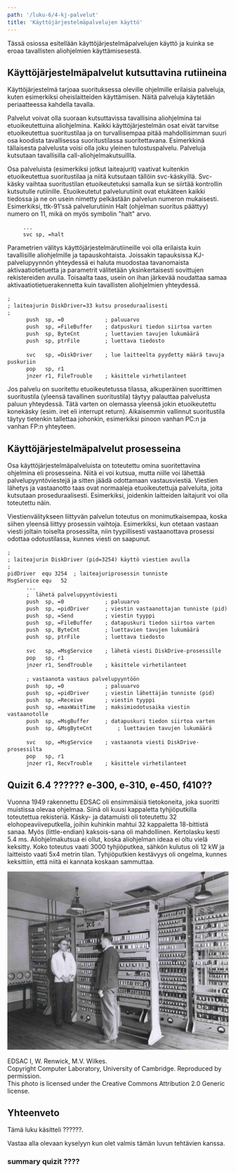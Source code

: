 ```yaml
---
path: '/luku-6/4-kj-palvelut'
title: 'Käyttöjärjestelmäpalvelujen käyttö'
---
```


<div><lead>
Tässä osiossa esitellään käyttöjärjestelmäpalvelujen käyttö ja kuinka se eroaa tavallisten aliohjelmien käyttämisesestä.
</lead></div>

## Käyttöjärjestelmäpalvelut kutsuttavina rutiineina
Käyttöjärjestelmä tarjoaa suorituksessa oleville ohjelmille erilaisia palveluja, kuten esimerkiksi oheislaitteiden käyttämisen. Näitä palveluja käytetään periaatteessa kahdella tavalla. 

Palvelut voivat olla suoraan kutsuttavissa tavallisina aliohjelmina tai etuoikeutettuina aliohjelmina. Kaikki käyttöjärjestelmän osat eivät tarvitse etuoikeutettua suoritustilaa ja on turvallisempaa pitää mahdollisimman suuri osa koodista tavallisessa suoritustilassa suoritettavana. Esimerkkinä tällaisesta palvelusta voisi olla joku yleinen tulostuspalvelu. Palveluja kutsutaan tavallisilla call-aliohjelmakutsuillla. 

Osa palveluista (esimerkiksi jotkut laiteajurit) vaativat kuitenkin etuoikeutettua suoritustilaa ja niitä kutsutaan tällöin svc-käskyillä. Svc-käsky vaihtaa suoritustilan etuoikeutetuksi samalla kun se siirtää kontrollin kutsutulle rutiinille. Etuoikeutetut palvelurutiinit ovat etukäteen kaikki tiedossa ja ne on usein nimetty pelkästään palvelun numeron mukaisesti. Esimerkiksi, ttk-91'ssä palvelurutiinin Halt (ohjelman suoritus päättyy) numero on 11, mikä on myös symbolin "halt" arvo.

```
     ...
     svc sp, =halt
```

Parametrien välitys käyttöjärjestelmärutiineille voi olla erilaista kuin tavallisille aliohjelmille ja tapauskohtaista. Joissakin tapauksissa KJ-palvelupyynnön yhteydessä ei haluta muodostaa tavanomaista aktivaatiotietuetta ja parametrit välitetään yksinkertaisesti sovittujen rekistereiden avulla. Toisaalta taas, usein on ihan järkevää noudattaa samaa aktivaatiotietuerakennetta kuin tavallisten aliohjelmien yhteydessä.

```
;
; laiteajurin DiskDriver=33 kutsu proseduraalisesti
;
      push  sp, =0             ; paluuarvo
      push  sp, =FileBuffer    ; datpuskuri tiedon siirtoa varten
      push  sp, ByteCnt        ; luettavien tavujen lukumäärä
      push  sp, ptrFile        ; luettava tiedosto
      
      svc   sp, =DiskDriver    ; lue laitteelta pyydetty määrä tavuja puskuriin
      pop   sp, r1
      jnzer r1, FileTrouble    ; käsittele virhetilanteet
```

Jos palvelu on suoritettu etuoikeutetussa tilassa, alkuperäinen suorittimen suoritustila (yleensä tavallinen suoritustila) täytyy palauttaa palvelusta paluun yhteydessä. Tätä varten on olemassa yleensä jokin etuoikeutettu konekäsky (esim. iret eli interrupt return). Aikaisemmin vallinnut suoritustila täytyy tietenkin tallettaa johonkin, esimerkiksi pinoon vanhan PC:n ja vanhan FP:n yhteyteen.

## Käyttöjärjestelmäpalvelut prosesseina
Osa käyttöjärjestelmäpalveluista on toteutettu omina suoritettavina ohjelmina eli prosesseina. Niitä ei voi kutsua, mutta niille voi lähettää palvelupyyntöviestejä ja sitten jäädä odottamaan vastausviestiä. Viestien lähetys ja vastaanotto taas ovat normaaleja etuoikeutettuja palveluita, joita kutsutaan proseduraalisesti. Esimerkiksi, joidenkin laitteiden laitajurit voi olla toteutettu näin.

Viestienvälitykseen liittyvän palvelun toteutus on monimutkaisempaa, koska siihen yleensä liittyy prosessin vaihtoja. Esimerkiksi, kun otetaan vastaan viesti joltain toiselta prosessilta, niin tyypillisesti vastaanottava prosessi odottaa odotustilassa, kunnes viesti on saapunut.

```
;
; laiteajurin DiskDriver (pid=3254) käyttö viestien avulla
;
pidDriver  equ 3254  ; laiteajuriprosessin tunniste
MsgService equ   52
      ...
      ;  lähetä palvelupyyntöviesti
      push  sp, =0             ; paluuarvo
      push  sp, =pidDriver     ; viestin vastaanottajan tunniste (pid)
      push  sp, =Send          ; viestin tyyppi
      push  sp, =FileBuffer    ; datapuskuri tiedon siirtoa varten
      push  sp, ByteCnt        ; luettavien tavujen lukumäärä
      push  sp, ptrFile        ; luettava tiedosto
      
      svc   sp, =MsgService    ; lähetä viesti DiskDrive-prosessille
      pop   sp, r1
      jnzer r1, SendTrouble    ; käsittele virhetilanteet
      
      ; vastaanota vastaus palvelupyyntöön
      push  sp, =0             ; paluuarvo
      push  sp, =pidDriver     ; viestin lähettäjän tunniste (pid)
      push  sp, =Receive       ; viestin tyyppi
      push  sp, =maxWaitTime   ; maksimiodotusaika viestin vastaanotolle
      push  sp, =MsgBuffer     ; datapuskuri tiedon siirtoa varten
      push  sp, &MsgByteCnt        ; luettavien tavujen lukumäärä
      
      svc   sp, =MsgService    ; vastaanota viesti DiskDrive-prosessilta
      pop   sp, r1
      jnzer r1, RecvTrouble    ; käsittele virhetilanteet
```



## Quizit 6.4 ??????  e-300, e-310, e-450, f410??
<!-- quiz 6.4.??  ????? -->

<div><quiznator id="5ce7d946c32bef0809233733"></quiznator></div>
<div><quiznator id="5ce7da5cb46310082c3f4b6d"></quiznator></div>
<div><quiznator id="5ce7db332c6e4507b408bbb7"></quiznator></div>
<div><quiznator id="5ce7dc754355990788c2b6b9"></quiznator></div>

<text-box variant="example" name="Historiaa:  EDSAC">
  
Vuonna 1949 rakennettu EDSAC oli ensimmäisiä tietokoneita, joka suoritti muistissa olevaa ohjelmaa. Siinä oli kuusi kappaletta tyhjiöputkilla toteutettua rekisteriä. Käsky- ja datamuisti oli toteutettu 32 elohopeaviiveputkella, joihin kuhinkin mahtui 32 kappaletta 18-bittistä sanaa. Myös (little-endian) kaksois-sana oli mahdollinen. Kertolasku kesti 5.4 ms. Aliohjelmakutsua ei ollut, koska aliohjelman ideaa ei oltu vielä keksitty. Koko toteutus vaati 3000 tyhjiöputkea, sähkön kulutus oli 12 kW ja  laitteisto vaati 5x4 metrin tilan. Tyhjiöputkien kestävyys oli ongelma, kunnes keksittiin, että niitä ei kannata koskaan sammuttaa. 

<!-- kuva: ch-6-4-edsac    -->

![iso tietokonesali, jossa kaksi tutkijaa seisoo yli 2m korkuisten ja 1m leveiden telineiden edessä. Yhdessä tällaisessa telineessä saattoi olla toteutettuna yksi rekisteri.](./ch-6-4-edsac.svg)
<div>
<illustrations motive="ch-6-4-edsac"></illustrations>
</div>
EDSAC I, W. Renwick, M.V. Wilkes.<br>
Copyright Computer Laboratory, University of Cambridge. Reproduced by permission.<br>
This photo is licensed under the Creative Commons Attribution 2.0 Generic license.

</text-box>



## Yhteenveto
Tämä luku käsitteli ??????.

Vastaa alla olevaan kyselyyn kun olet valmis tämän luvun tehtävien kanssa.


###  summary quizit ????

<div><quiznator id="5caf0493fd9fd71425c6d6c6"></quiznator></div>
